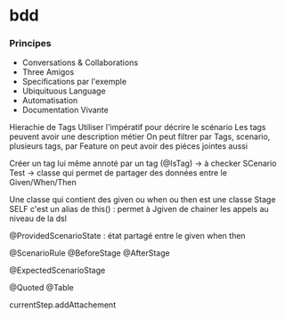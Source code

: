 # bdd

### Principes

 + Conversations & Collaborations
 + Three Amigos
 + Specifications par l'exemple
 + Ubiquituous Language
 + Automatisation
 + Documentation Vivante
 
 Hierachie de Tags
 Utiliser l'impératif pour décrire le scénario
 Les tags peuvent avoir une description métier
 On peut filtrer par Tags, scenario, plusieurs tags, par Feature
 on peut avoir des piéces jointes aussi
 
 Créer un tag lui même annoté par un tag (@IsTag) -> à checker
 SCenario Test -> classe qui permet de partager des données entre le Given/When/Then
 
 Une classe qui contient des given ou when ou then est une classe Stage
 SELF c'est un alias de this() : permet à Jgiven de chainer les appels au niveau de la dsl
 
 @ProvidedScenarioState : état partagé entre le given when then
 
 @ScenarioRule
 @BeforeStage
 @AfterStage
 
 @ExpectedScenarioStage
 
 @Quoted
 @Table
 
 currentStep.addAttachement
